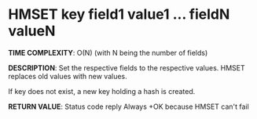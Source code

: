 # HMSET key field1 value1 ... fieldN valueN #

**TIME COMPLEXITY**:
O(N) (with N being the number of fields)

**DESCRIPTION**:
Set the respective fields to the respective values. HMSET replaces old values
with new values.

If key does not exist, a new key holding a hash is created.

**RETURN VALUE**:
Status code reply Always +OK because HMSET can't fail
